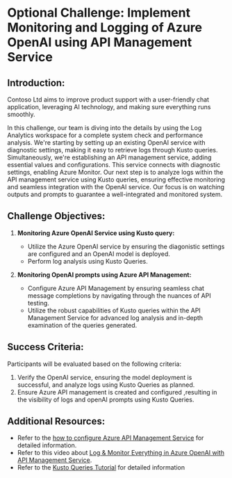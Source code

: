 # Optional Challenge: Implement Monitoring and Logging of Azure OpenAI using API Management Service

## Introduction:

Contoso Ltd aims to improve product support with a user-friendly chat application, leveraging AI technology, and making sure everything runs smoothly.

In this challenge, our team is diving into the details by using the Log Analytics workspace for a complete system check and performance analysis. We're starting by setting up an existing OpenAI service with diagnostic settings, making it easy to retrieve logs through Kusto queries. Simultaneously, we're establishing an API management service, adding essential values and configurations. This service connects with diagnostic settings, enabling Azure Monitor. Our next step is to analyze logs within the API management service using Kusto queries, ensuring effective monitoring and seamless integration with the OpenAI service. Our focus is on watching outputs and prompts to guarantee a well-integrated and monitored system.

## Challenge Objectives:

1. **Monitoring Azure OpenAI Service using Kusto query:**
   - Utilize the Azure OpenAI service by ensuring the diagonistic settings are configured and an OpenAI model is deployed.
   - Perform log analysis using Kusto Queries.
     
2. **Monitoring OpenAI prompts using Azure API Management:**
   - Configure Azure API Management by ensuring seamless chat message completions by navigating through the nuances of API testing.
   - Utilize the robust capabilities of Kusto queries within the API Management Service for advanced log analysis and in-depth examination of the queries generated.
  
## Success Criteria:

Participants will be evaluated based on the following criteria:

1. Verify the OpenAI service, ensuring the model deployment is successful, and analyze logs using Kusto Queries as planned.
2. Ensure Azure API management is created and configured ,resulting in the visibility of logs and openAI prompts using Kusto Queries.

## Additional Resources:

- Refer to the [how to configure Azure API Management Service](https://github.com/Azure-Samples/openai-python-enterprise-logging/blob/main/README.md) for detailed information.
- Refer to this video about [Log & Monitor Everything in Azure OpenAI with API Management Service](https://github.com/Azure-Samples/openai-python-enterprise-logging/blob/main/README.md).
- Refer to the [Kusto Queries Tutorial](https://learn.microsoft.com/en-us/azure/azure-monitor/logs/log-analytics-tutorial) for detailed information
